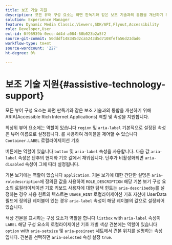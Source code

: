 ```yaml
---
title: 보조 기술 지원
description: 모든 뷰어 구성 요소는 화면 판독기와 같은 보조 기술과의 통합을 개선하기 위해 ARIA(Accessible Rich Internet Applications) 역할 및 속성을 지원합니다.
solution: Experience Manager
feature: Dynamic Media Classic,Viewers,SDK/API,Flyout,Accessibility
role: Developer,User
exl-id: 0f96939b-0ecc-4d4d-a084-60b023b2a5f2
source-git-commit: 50dddf148345d2ca5243d5d7108fefa56d23dad6
workflow-type: tm+mt
source-wordcount: '227'
ht-degree: 0%

---
```


# 보조 기술 지원{#assistive-technology-support}

모든 뷰어 구성 요소는 화면 판독기와 같은 보조 기술과의 통합을 개선하기 위해 ARIA(Accessible Rich Internet Applications) 역할 및 속성을 지원합니다.

최상위 뷰어 요소에는 역할이 있습니다 `region` 및 `aria-label` 기본적으로 설정된 속성은 뷰어 이름으로 설정됩니다. 를 사용하여 레이블을 제어할 수 있습니다 `Container.LABEL` 로컬라이제이션 기호

버튼에는 역할이 있습니다 `button` 및 `aria-label` 속성을 사용합니다. 다음 값 `aria-label` 속성은 단추의 현지화 기호 값에서 채워집니다. 단추가 비활성화되면 `aria-disabled` 속성이 그에 따라 설정됩니다.

기본 보기에는 역할이 있습니다 `application`. 기본 보기에 대한 간단한 설명은 `aria-roledescription`에 정의된 값을 사용하여 `ROLE_DESCRIPTION` 해당 기본 보기 구성 요소의 로컬라이제이션 기호 키보드 사용자에 대한 탐색 힌트는 `aria-describedby`를 설정하는 경우 사용 힌트의 텍스트는 `USAGE_HINT` 로컬라이제이션 기호 자산에 UserData 필드에 정의된 레이블이 있는 경우 `aria-label` 속성이 해당 레이블의 값으로 설정되어 있습니다.

색상 견본을 표시하는 구성 요소가 역할을 합니다 `listbox` with `aria-label` 속성이 `LABEL` 해당 구성 요소의 로컬라이제이션 기호 개별 색상 견본에는 역할이 있습니다 `option` with `aria-setsize` 및 `aria-posinset` 세트에서 견본 위치를 설명하는 속성입니다. 견본을 선택하면 `aria-selected` 속성 설정 `true`.
